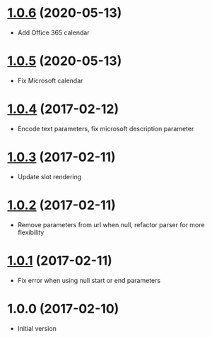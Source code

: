 <a name="1.0.6"></a>
# [1.0.6](https://github.com/nicolasbeauvais/vue-add-to-calendar/compare/1.0.5..1.0.6) (2020-05-13)
- Add Office 365 calendar

<a name="1.0.5"></a>
# [1.0.5](https://github.com/nicolasbeauvais/vue-add-to-calendar/compare/1.0.4...1.0.5) (2020-05-13)
- Fix Microsoft calendar

<a name="1.0.4"></a>
# [1.0.4](https://github.com/nicolasbeauvais/vue-add-to-calendar/compare/1.0.3...1.0.4) (2017-02-12)
- Encode text parameters, fix microsoft description parameter

<a name="1.0.3"></a>
# [1.0.3](https://github.com/nicolasbeauvais/vue-add-to-calendar/compare/1.0.2...1.0.3) (2017-02-11)
- Update slot rendering

<a name="1.0.2"></a>
# [1.0.2](https://github.com/nicolasbeauvais/vue-add-to-calendar/compare/1.0.1...1.0.2) (2017-02-11)
- Remove parameters from url when null, refactor parser for more flexibility

<a name="1.0.1"></a>
# [1.0.1](https://github.com/nicolasbeauvais/vue-add-to-calendar/compare/1.0.0...1.0.1) (2017-02-11)
- Fix error when using null start or end parameters

<a name="1.0.0"></a>
# 1.0.0 (2017-02-10)
- Initial version
